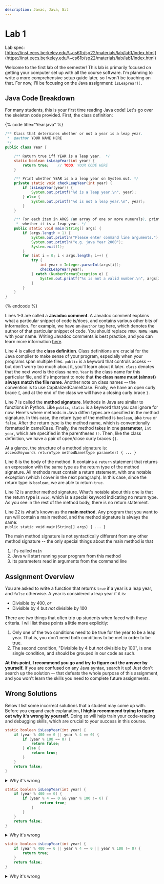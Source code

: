 ```yaml
---
description: Javac, Java, Git
---
```


# Lab 1

Lab spec: [https://inst.eecs.berkeley.edu/\~cs61b/sp22/materials/lab/lab1/index.html](https://inst.eecs.berkeley.edu/\~cs61b/sp22/materials/lab/lab1/index.html)

Welcome to the first lab of the semester! This lab is primarily focused on getting your computer set up with all the course software. I'm planning to write a more comprehensive setup guide later, so I won't be touching on that. For now, I'll be focusing on the Java assignment: `isLeapYear()`.

## Java Code Breakdown

For many students, this is your first time reading Java code! Let's go over the skeleton code provided. First, the class definition:

{% code title="Year.java" %}
```java
/** Class that determines whether or not a year is a leap year.
 *  @author YOUR NAME HERE
 */
public class Year {

    /** Return true iff YEAR is a leap year.  */
    static boolean isLeapYear(int year) {
        return true;    // TODO: YOUR CODE HERE
    }

    /** Print whether YEAR is a a leap year on System.out. */
    private static void checkLeapYear(int year) {
        if (isLeapYear(year)) {
            System.out.printf("%d is a leap year.\n", year);
        } else {
            System.out.printf("%d is not a leap year.\n", year);
        }
    }

    /** For each item in ARGS (an array of one or more numerals), print
     *  whether it is a leap year. */
    public static void main(String[] args) {
        if (args.length < 1) {
            System.out.println("Please enter command line arguments.");
            System.out.println("e.g. java Year 2000");
            System.exit(1);
        }
        for (int i = 0; i < args.length; i++) {
            try {
                int year = Integer.parseInt(args[i]);
                checkLeapYear(year);
            } catch (NumberFormatException e) {
                System.out.printf("%s is not a valid number.\n", args[i]);
            }
        }
    }
}
```
{% endcode %}

Lines 1-3 are called a **Javadoc comment**. A Javadoc comment explains what a particular snippet of code is/does, and contains various other bits of information. For example, we have an `@author` tag here, which denotes the author of that particular snippet of code. You should replace `YOUR NAME HERE` with your name. Writing Javadoc comments is best practice, and you can learn more information [here](https://www.oracle.com/technical-resources/articles/java/javadoc-tool.html).

Line 4 is called the **class definition**. Class definitions are crucial for the Java compiler to make sense of your program, especially when your programs span multiple files. `public` is a keyword that controls access -- but don't worry too much about it, you'll learn about it later. `class` denotes that the next word is the class name. `Year` is the class name for this particular file, and it's important to note that **the class name must (almost) always match the file name**. Another note on class names -- the convention is to use CapitalizedCamelCase. Finally, we have an open curly brace `{`, and at the end of the class we will have a closing curly brace `}`.

Line 7 is called the **method signature**. Methods in Java are similar to functions in Python. Like `public`, `static` is a keyword that you can ignore for now. Here's where methods in Java differ: types are specified in the method signature. In this case, the return type of the method is `boolean`, aka `true` or `false`. After the return type is the method name, which is conventionally formatted in camelCase. Finally, the method takes in one **parameter**, `int year`, which are specified in the parentheses `()`. Then, like the class definition, we have a pair of open/close curly braces `{}`.

At a glance, the structure of a method signature is:\
`accessKeywords returnType methodName(type parameter) { ... }`

Line 8 is the body of the method. It contains a `return` statement that returns an expression with the same type as the return type of the method signature. All methods must contain a return statement, with one notable exception (which I cover in the next paragraph). In this case, since the return type is `boolean`, we are able to return `true`.

Line 12 is another method signature. What's notable about this one is that the return type is `void`, which is a special keyword indicating no return type. As you see in the rest of the method body, there is no return statement.

Line 22 is what's known as the **main method**. Any program that you want to run will contain a main method, and the method signature is always the same: \
`public static void main(String[] args) { ... }`

The main method signature is not syntactically different from any other method signature -- the only special things about the main method is that&#x20;

1. It's called `main`
2. Java will start running your program from this method
3. Its parameters read in arguments from the command line

## Assignment Overview

You are asked to write a function that returns `true` if a year is a leap year, and `false` otherwise. A year is considered a leap year if it is:

* Divisible by 400, _or_
* Divisible by 4 but _not_ divisible by 100

There are two things that often trip up students when faced with these criteria. I will list these points a little more explicitly:

1. Only one of the two conditions need to be true for the year to be a leap year. That is, you don't need both conditions to be met in order to be true.
2. The second condition, "Divisible by 4 but _not_ divisible by 100", is one single condition, and should be grouped in our code as such.

**At this point, I recommend you go and try to figure out the answer by yourself.** If you are confused on any Java syntax, search it up! Just don't search up the solution -- that defeats the whole purpose of this assignment, and you won't learn the skills you need to complete future assignments.

## Wrong Solutions

Below I list some incorrect solutions that a student may come up with. Before you expand each explanation, **I highly recommend trying to figure out why it's wrong by yourself**. Doing so will help train your code-reading and debugging skills, which are crucial to your success in this course.

```java
static boolean isLeapYear(int year) {
    if (year % 400 == 0 || year % 4 == 0) {
        if (year % 100 == 0) {
            return false;
        } else {
            return true;
        }
    }
    return false;
}
```

<details>

<summary>Why it's wrong</summary>

Multiples of 400 will not be identified as leap years! Remember that only one of the conditions needs to be true. Also, make sure that the second condition is grouped properly.

</details>

```java
static boolean isLeapYear(int year) {
    if (year % 400 == 0) {
        if (year % 4 == 0 && year % 100 != 0) {
                return true;
            }
        }
    }
    return false;
}
```

<details>

<summary>Why it's wrong</summary>

This returns false for everything! Remember that only one of the two conditions need to be true.

</details>

```java
static boolean isLeapYear(int year) {
    if (year % 400 == 0 || year % 4 == 0 || year % 100 != 0) {
        return true;
    }
    return false;
}
```

<details>

<summary>Why it's wrong</summary>

All leap years will be correctly identified as true, but years such as 100, 200, 300, and 500 will be incorrectly identified as leap years. The second condition states that the year must be divisible by 4, and _not_ divisible by 100.

</details>
